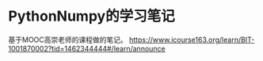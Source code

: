 # PythonNumpy的学习笔记
基于MOOC高崇老师的课程做的笔记。
https://www.icourse163.org/learn/BIT-1001870002?tid=1462344444#/learn/announce
